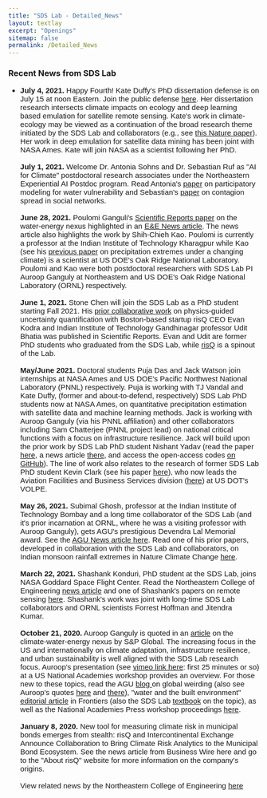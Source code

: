 ```yaml
---
title: "SDS Lab - Detailed_News"
layout: textlay
excerpt: "Openings"
sitemap: false
permalink: /Detailed_News
---
```

### Recent News from SDS Lab
<ul style="margin-bottom:0in;" type="disc">
    <li><p style='margin:0in;font-size:15px;font-family:"Calibri",sans-serif;'><strong>July 4, 2021.</strong> Happy Fourth! Kate Duffy&apos;s PhD dissertation defense is on July 15 at noon Eastern. Join the public defense <a href="https://nam12.safelinks.protection.outlook.com/?url=https%3A%2F%2Fteams.microsoft.com%2Fdl%2Flauncher%2Flauncher.html%3Furl%3D%252F_%2523%252Fl%252Fmeetup-join%252F19%253Ameeting_NTA2ZDJiYmYtYWU0Yi00Yjk2LThlZWYtNzEzZWJjMzdkNGY5%2540thread.v2%252F0%253Fcontext%253D%25257b%252522Tid%252522%25253a%252522a8eec281-aaa3-4dae-ac9b-9a398b9215e7%252522%25252c%252522Oid%252522%25253a%252522d7aa7111-64f7-4a3b-bb05-28b8dd74960d%252522%25257d%2526anon%253Dtrue%26type%3Dmeetup-join%26deeplinkId%3D876d6348-f2f4-48a9-be75-f02f6a6819a9%26directDl%3Dtrue%26msLaunch%3Dtrue%26enableMobilePage%3Dtrue%26suppressPrompt%3Dtrue&data=04%7C01%7Cpal.as%40northeastern.edu%7C2bf62b37ffbf42ee474908d93eb42e68%7Ca8eec281aaa34daeac9b9a398b9215e7%7C0%7C0%7C637609765876490079%7CUnknown%7CTWFpbGZsb3d8eyJWIjoiMC4wLjAwMDAiLCJQIjoiV2luMzIiLCJBTiI6Ik1haWwiLCJXVCI6Mn0%3D%7C1000&sdata=jkxy3JduaqnBlObQk5IDkxP%2FI32PAhSaOj7zW8hjgLk%3D&reserved=0" target="_blank">here</a>. Her dissertation research intersects climate impacts on ecology and deep learning based emulation for satellite remote sensing. Kate&apos;s work in climate-ecology may be viewed as a continuation of the broad research theme initiated by the SDS Lab and collaborators (e.g., see <a href="https://nam12.safelinks.protection.outlook.com/?url=https%3A%2F%2Fwww.nature.com%2Farticles%2Fnature14235&data=04%7C01%7Cpal.as%40northeastern.edu%7C2bf62b37ffbf42ee474908d93eb42e68%7Ca8eec281aaa34daeac9b9a398b9215e7%7C0%7C0%7C637609765876500074%7CUnknown%7CTWFpbGZsb3d8eyJWIjoiMC4wLjAwMDAiLCJQIjoiV2luMzIiLCJBTiI6Ik1haWwiLCJXVCI6Mn0%3D%7C1000&sdata=IDwPlCnD6Bnoc%2FwZPPxJ%2FJ5QJw%2B5%2FYgEl5XA%2F4ZnEps%3D&reserved=0" target="_blank">this Nature paper</a>). Her work in deep emulation for satellite data mining has been joint with NASA Ames. Kate will join NASA as a scientist following her PhD.<p style='margin:0in;font-size:15px;font-family:"Calibri",sans-serif;'>&nbsp;</p>
        <p style='margin:0in;font-size:15px;font-family:"Calibri",sans-serif;'><strong>July 1, 2021.</strong> Welcome Dr. Antonia Sohns and Dr. Sebastian Ruf as &quot;AI for Climate&quot; postdoctoral research associates under the Northeastern Experiential AI Postdoc program. Read Antonia&apos;s <a href="https://nam12.safelinks.protection.outlook.com/?url=https%3A%2F%2Flink.springer.com%2Farticle%2F10.1007%2Fs00267-020-01387-1&data=04%7C01%7Cpal.as%40northeastern.edu%7C2bf62b37ffbf42ee474908d93eb42e68%7Ca8eec281aaa34daeac9b9a398b9215e7%7C0%7C0%7C637609765876510069%7CUnknown%7CTWFpbGZsb3d8eyJWIjoiMC4wLjAwMDAiLCJQIjoiV2luMzIiLCJBTiI6Ik1haWwiLCJXVCI6Mn0%3D%7C1000&sdata=8ZweeoT%2BID2Gjc1F0n8qhRaMUfdVuucC1V%2Bp5%2B%2FMN9I%3D&reserved=0" target="_blank">paper</a> on participatory modeling for water vulnerability and Sebastian&apos;s <a href="https://nam12.safelinks.protection.outlook.com/?url=https%3A%2F%2Fieeexplore.ieee.org%2Fabstract%2Fdocument%2F8896074&data=04%7C01%7Cpal.as%40northeastern.edu%7C2bf62b37ffbf42ee474908d93eb42e68%7Ca8eec281aaa34daeac9b9a398b9215e7%7C0%7C0%7C637609765876510069%7CUnknown%7CTWFpbGZsb3d8eyJWIjoiMC4wLjAwMDAiLCJQIjoiV2luMzIiLCJBTiI6Ik1haWwiLCJXVCI6Mn0%3D%7C1000&sdata=nn3YIhR8gw8oBW%2BrxWJ%2FHj4voIGB1EAyKgqlGJ5QnIs%3D&reserved=0" target="_blank">paper</a> on contagion spread in social networks.</p>
        <p style='margin:0in;font-size:15px;font-family:"Calibri",sans-serif;'>&nbsp;</p>
        <p style='margin:0in;font-size:15px;font-family:"Calibri",sans-serif;'><strong>June 28, 2021.</strong> Poulomi Ganguli&apos;s <a href="https://nam12.safelinks.protection.outlook.com/?url=https%3A%2F%2Fwww.nature.com%2Farticles%2Fs41598-017-12133-9&data=04%7C01%7Cpal.as%40northeastern.edu%7C2bf62b37ffbf42ee474908d93eb42e68%7Ca8eec281aaa34daeac9b9a398b9215e7%7C0%7C0%7C637609765876520066%7CUnknown%7CTWFpbGZsb3d8eyJWIjoiMC4wLjAwMDAiLCJQIjoiV2luMzIiLCJBTiI6Ik1haWwiLCJXVCI6Mn0%3D%7C1000&sdata=lE%2BYAu%2BkMD222GujiNXaHwEtg1eA1DdUW2nIgqOMHow%3D&reserved=0" target="_blank">Scientific Reports paper</a> on the water-energy nexus highlighted in an <a href="https://nam12.safelinks.protection.outlook.com/?url=https%3A%2F%2Fwww.eenews.net%2Fstories%2F1063735943&data=04%7C01%7Cpal.as%40northeastern.edu%7C2bf62b37ffbf42ee474908d93eb42e68%7Ca8eec281aaa34daeac9b9a398b9215e7%7C0%7C0%7C637609765876520066%7CUnknown%7CTWFpbGZsb3d8eyJWIjoiMC4wLjAwMDAiLCJQIjoiV2luMzIiLCJBTiI6Ik1haWwiLCJXVCI6Mn0%3D%7C1000&sdata=Ijd%2B736Q3kHhfFuYhHtRjUvh5VC9q8XEUlfrjHhGfS0%3D&reserved=0" target="_blank">E&amp;E News article</a>. The news article also highlights the work by Shih-Chieh Kao. Poulomi is currently a professor at the Indian Institute of Technology Kharagpur while Kao (see his <a href="https://nam12.safelinks.protection.outlook.com/?url=https%3A%2F%2Fagupubs.onlinelibrary.wiley.com%2Fdoi%2Ffull%2F10.1029%2F2010JD015529&data=04%7C01%7Cpal.as%40northeastern.edu%7C2bf62b37ffbf42ee474908d93eb42e68%7Ca8eec281aaa34daeac9b9a398b9215e7%7C0%7C0%7C637609765876530066%7CUnknown%7CTWFpbGZsb3d8eyJWIjoiMC4wLjAwMDAiLCJQIjoiV2luMzIiLCJBTiI6Ik1haWwiLCJXVCI6Mn0%3D%7C1000&sdata=GcXIxVyNZKplskk4wXEDq67gXEFveqkAKe8JU7XLbIY%3D&reserved=0" target="_blank">previous paper</a> on precipitation extremes under a changing climate) is a scientist at US DOE&apos;s Oak Ridge National Laboratory. Poulomi and Kao were both postdoctoral researchers with SDS Lab PI Auroop Ganguly at Northeastern and US DOE&apos;s Oak Ridge National Laboratory (ORNL) respectively. &nbsp;</p>
        <p style='margin:0in;font-size:15px;font-family:"Calibri",sans-serif;'>&nbsp;</p>
        <p style='margin:0in;font-size:15px;font-family:"Calibri",sans-serif;'><strong>June 1, 2021.&nbsp;</strong>Stone Chen will join the SDS Lab as a PhD student starting Fall 2021. His <a href="https://nam12.safelinks.protection.outlook.com/?url=https%3A%2F%2Fwww.nature.com%2Farticles%2Fs41598-020-67088-1&data=04%7C01%7Cpal.as%40northeastern.edu%7C2bf62b37ffbf42ee474908d93eb42e68%7Ca8eec281aaa34daeac9b9a398b9215e7%7C0%7C0%7C637609765876530066%7CUnknown%7CTWFpbGZsb3d8eyJWIjoiMC4wLjAwMDAiLCJQIjoiV2luMzIiLCJBTiI6Ik1haWwiLCJXVCI6Mn0%3D%7C1000&sdata=DWsuAwtMoBZ5EbmsH3T%2F2lpCWL%2BoTi0nd5MEvVA%2FF7Y%3D&reserved=0" target="_blank">prior collaborative work</a> on physics-guided uncertainty quantification with Boston-based startup risQ CEO Evan Kodra and Indian Institute of Technology Gandhinagar professor Udit Bhatia was published in Scientific Reports. Evan and Udit are former PhD students who graduated from the SDS Lab, while <a href="https://nam12.safelinks.protection.outlook.com/?url=http%3A%2F%2Fwww.risq.io%2F&data=04%7C01%7Cpal.as%40northeastern.edu%7C2bf62b37ffbf42ee474908d93eb42e68%7Ca8eec281aaa34daeac9b9a398b9215e7%7C0%7C0%7C637609765876540059%7CUnknown%7CTWFpbGZsb3d8eyJWIjoiMC4wLjAwMDAiLCJQIjoiV2luMzIiLCJBTiI6Ik1haWwiLCJXVCI6Mn0%3D%7C1000&sdata=LsquYB0FGSmJBoaoMrPc%2F7pTqdhNq1JlvP0laPnvTOE%3D&reserved=0" target="_blank">risQ</a> is a spinout of the Lab.</p>
        <p style='margin:0in;font-size:15px;font-family:"Calibri",sans-serif;'>&nbsp;</p>
        <p style='margin:0in;font-size:15px;font-family:"Calibri",sans-serif;'><strong>May/June 2021.</strong> Doctoral students Puja Das and Jack Watson join internships at NASA Ames and US DOE&apos;s Pacific Northwest National Laboratory (PNNL) respectively. Puja is working with TJ Vandal and Kate Duffy, (former and about-to-defend, respectively) SDS Lab PhD students now at NASA Ames, on quantitative precipitation estimation with satellite data and machine learning methods. Jack is working with Auroop Ganguly (via his PNNL affiliation) and other collaborators including Sam Chatterjee (PNNL project lead) on national critical functions with a focus on infrastructure resilience. Jack will build upon the prior work by SDS Lab PhD student Nishant Yadav (read the paper <a href="https://nam12.safelinks.protection.outlook.com/?url=https%3A%2F%2Fwww.nature.com%2Farticles%2Fs41598-020-66049-y&data=04%7C01%7Cpal.as%40northeastern.edu%7C2bf62b37ffbf42ee474908d93eb42e68%7Ca8eec281aaa34daeac9b9a398b9215e7%7C0%7C0%7C637609765876540059%7CUnknown%7CTWFpbGZsb3d8eyJWIjoiMC4wLjAwMDAiLCJQIjoiV2luMzIiLCJBTiI6Ik1haWwiLCJXVCI6Mn0%3D%7C1000&sdata=MyMAYyCns%2F4KSkqa5NuvwO%2BS%2BpEOrsBFkBGJS9xiLQE%3D&reserved=0" target="_blank">here</a>, a news article <a href="https://nam12.safelinks.protection.outlook.com/?url=https%3A%2F%2Fwww.eurekalert.org%2Ffeatures%2Fdoe%2F2020-09%2Fdnnl-nri092220.php&data=04%7C01%7Cpal.as%40northeastern.edu%7C2bf62b37ffbf42ee474908d93eb42e68%7Ca8eec281aaa34daeac9b9a398b9215e7%7C0%7C0%7C637609765876550054%7CUnknown%7CTWFpbGZsb3d8eyJWIjoiMC4wLjAwMDAiLCJQIjoiV2luMzIiLCJBTiI6Ik1haWwiLCJXVCI6Mn0%3D%7C1000&sdata=JP3KTFDFsN790sM%2ByMp2yKpSvw7HkP%2BbEZ80M37kYSg%3D&reserved=0" target="_blank">there</a>, and access the open-access codes <a href="https://nam12.safelinks.protection.outlook.com/?url=https%3A%2F%2Fgithub.com%2Fnisyad%2Fnetwork-of-networks-resilience&data=04%7C01%7Cpal.as%40northeastern.edu%7C2bf62b37ffbf42ee474908d93eb42e68%7Ca8eec281aaa34daeac9b9a398b9215e7%7C0%7C0%7C637609765876550054%7CUnknown%7CTWFpbGZsb3d8eyJWIjoiMC4wLjAwMDAiLCJQIjoiV2luMzIiLCJBTiI6Ik1haWwiLCJXVCI6Mn0%3D%7C1000&sdata=hi3X09tIr5SKTdH9YmLQ%2FU0hCBLValfUCySkL%2Bs6NRo%3D&reserved=0" target="_blank">on GitHub</a>). The line of work also relates to the research of former SDS Lab PhD student Kevin Clark (see his paper <a href="https://nam12.safelinks.protection.outlook.com/?url=https%3A%2F%2Fieeexplore.ieee.org%2Fdocument%2F8306449&data=04%7C01%7Cpal.as%40northeastern.edu%7C2bf62b37ffbf42ee474908d93eb42e68%7Ca8eec281aaa34daeac9b9a398b9215e7%7C0%7C0%7C637609765876560040%7CUnknown%7CTWFpbGZsb3d8eyJWIjoiMC4wLjAwMDAiLCJQIjoiV2luMzIiLCJBTiI6Ik1haWwiLCJXVCI6Mn0%3D%7C1000&sdata=i0ecnM6mSI91fy8MpqAFE0enA%2BJ30eljd92IusRGr%2Fk%3D&reserved=0" target="_blank">here</a>), who now leads the Aviation Facilities and Business Services division (<a href="https://nam12.safelinks.protection.outlook.com/?url=https%3A%2F%2Fwww.volpe.dot.gov%2Four-work%2Fair-traffic-systems-and-operations%2Faviation-facilities-and-business-services&data=04%7C01%7Cpal.as%40northeastern.edu%7C2bf62b37ffbf42ee474908d93eb42e68%7Ca8eec281aaa34daeac9b9a398b9215e7%7C0%7C0%7C637609765876560040%7CUnknown%7CTWFpbGZsb3d8eyJWIjoiMC4wLjAwMDAiLCJQIjoiV2luMzIiLCJBTiI6Ik1haWwiLCJXVCI6Mn0%3D%7C1000&sdata=tKI4KDxhMfOaTFEt7QNZ010S8vwD1m7TMV3t9qJawOQ%3D&reserved=0" target="_blank">here</a>) at US DOT&apos;s VOLPE.&nbsp;</p>
        <p style='margin:0in;font-size:15px;font-family:"Calibri",sans-serif;'>&nbsp;</p>
        <p style='margin:0in;font-size:15px;font-family:"Calibri",sans-serif;'><strong>May 26, 2021.&nbsp;</strong>Subimal Ghosh, professor at the Indian Institute of Technology Bombay and a long time collaborator of the SDS Lab (and it&apos;s prior incarnation at ORNL, where he was a visiting professor with Auroop Ganguly), gets AGU&apos;s prestigious Devendra Lal Memorial award. See the <a href="https://nam12.safelinks.protection.outlook.com/?url=https%3A%2F%2Feos.org%2Fagu-news%2Fsubimal-ghosh-receives-2020-devendra-lal-memorial-medal&data=04%7C01%7Cpal.as%40northeastern.edu%7C2bf62b37ffbf42ee474908d93eb42e68%7Ca8eec281aaa34daeac9b9a398b9215e7%7C0%7C0%7C637609765876570033%7CUnknown%7CTWFpbGZsb3d8eyJWIjoiMC4wLjAwMDAiLCJQIjoiV2luMzIiLCJBTiI6Ik1haWwiLCJXVCI6Mn0%3D%7C1000&sdata=wvD7ub3Iaf6kRDLIqja34sGsi1nMc7h0t%2B7zcQFW3xY%3D&reserved=0" target="_blank">AGU News article here</a>. Read one of his prior papers, developed in collaboration with the SDS Lab and collaborators, on Indian monsoon rainfall extremes in Nature Climate Change <a href="https://nam12.safelinks.protection.outlook.com/?url=https%3A%2F%2Fwww.nature.com%2Farticles%2Fnclimate1327&data=04%7C01%7Cpal.as%40northeastern.edu%7C2bf62b37ffbf42ee474908d93eb42e68%7Ca8eec281aaa34daeac9b9a398b9215e7%7C0%7C0%7C637609765876570033%7CUnknown%7CTWFpbGZsb3d8eyJWIjoiMC4wLjAwMDAiLCJQIjoiV2luMzIiLCJBTiI6Ik1haWwiLCJXVCI6Mn0%3D%7C1000&sdata=TOe8EB1qTZ9FYobWDrb%2FkCD2NxMbZ1J3FG%2FfMzqSHf8%3D&reserved=0" target="_blank">here</a>.&nbsp;</p>
        <p style='margin:0in;font-size:15px;font-family:"Calibri",sans-serif;'>&nbsp;</p>
        <p style='margin:0in;font-size:15px;font-family:"Calibri",sans-serif;'><strong>March 22, 2021.</strong> Shashank Konduri, PhD student at the SDS Lab, joins NASA Goddard Space Flight Center. Read the Northeastern College of Engineering <a href="https://nam12.safelinks.protection.outlook.com/?url=https%3A%2F%2Fcoe.northeastern.edu%2Fnews%2Fonto-nasas-goddard-space-flight-center%2F&data=04%7C01%7Cpal.as%40northeastern.edu%7C2bf62b37ffbf42ee474908d93eb42e68%7Ca8eec281aaa34daeac9b9a398b9215e7%7C0%7C0%7C637609765876580036%7CUnknown%7CTWFpbGZsb3d8eyJWIjoiMC4wLjAwMDAiLCJQIjoiV2luMzIiLCJBTiI6Ik1haWwiLCJXVCI6Mn0%3D%7C1000&sdata=wse5iGngEQ1E1MAdccE4n4Hpwec9g8GgX%2BFsV4UPGhY%3D&reserved=0" target="_blank">news article</a> and one of Shashank&apos;s papers on remote sensing <a href="https://nam12.safelinks.protection.outlook.com/?url=https%3A%2F%2Fwww.sciencedirect.com%2Fscience%2Farticle%2Fpii%2FS0034425720304181%3Fvia%253Dihub&data=04%7C01%7Cpal.as%40northeastern.edu%7C2bf62b37ffbf42ee474908d93eb42e68%7Ca8eec281aaa34daeac9b9a398b9215e7%7C0%7C0%7C637609765876580036%7CUnknown%7CTWFpbGZsb3d8eyJWIjoiMC4wLjAwMDAiLCJQIjoiV2luMzIiLCJBTiI6Ik1haWwiLCJXVCI6Mn0%3D%7C1000&sdata=OAZrRarSSjQ6LW4z0XARF7lxxAvwKdNPSalfuiTykgg%3D&reserved=0">here</a>. Shashank&apos;s work was joint with long-time SDS Lab collaborators and ORNL scientists Forrest Hoffman and Jitendra Kumar.&nbsp;</p>
        <p style='margin:0in;font-size:15px;font-family:"Calibri",sans-serif;'>&nbsp;</p>
        <p style='margin:0in;font-size:15px;font-family:"Calibri",sans-serif;'><strong>October 21, 2020.</strong> Auroop Ganguly is quoted in an <a href="https://nam12.safelinks.protection.outlook.com/?url=https%3A%2F%2Fwww.spglobal.com%2Fmarketintelligence%2Fen%2Fnews-insights%2Flatest-news-headlines%2Fclimate-change-poses-big-water-risks-for-nuclear-fossil-fueled-plants-60669992&data=04%7C01%7Cpal.as%40northeastern.edu%7C2bf62b37ffbf42ee474908d93eb42e68%7Ca8eec281aaa34daeac9b9a398b9215e7%7C0%7C0%7C637609765876590031%7CUnknown%7CTWFpbGZsb3d8eyJWIjoiMC4wLjAwMDAiLCJQIjoiV2luMzIiLCJBTiI6Ik1haWwiLCJXVCI6Mn0%3D%7C1000&sdata=zg6fdhlqXD1nZHBsBSn7lgMfie%2FLrb54NZ41Q39QSmo%3D&reserved=0" target="_blank">article</a> on the climate-water-energy nexus by S&amp;P Global. The increasing focus in the US and internationally on climate adaptation, infrastructure resilience, and urban sustainability is well aligned with the SDS Lab research focus. Auroop&apos;s presentation (see <a href="https://nam12.safelinks.protection.outlook.com/?url=https%3A%2F%2Fvimeo.com%2F318854857&data=04%7C01%7Cpal.as%40northeastern.edu%7C2bf62b37ffbf42ee474908d93eb42e68%7Ca8eec281aaa34daeac9b9a398b9215e7%7C0%7C0%7C637609765876590031%7CUnknown%7CTWFpbGZsb3d8eyJWIjoiMC4wLjAwMDAiLCJQIjoiV2luMzIiLCJBTiI6Ik1haWwiLCJXVCI6Mn0%3D%7C1000&sdata=spGRYwLxy78q4g7P6eEIeym1MnvF0FRqUM%2FeB2uL838%3D&reserved=0" target="_blank">vimeo link here</a>: first 25 minutes or so) at a US National Academies workshop provides an overview. For those new to these topics, read the AGU <a href="https://nam12.safelinks.protection.outlook.com/?url=https%3A%2F%2Fblogs.agu.org%2Fgeoedtrek%2F2016%2F11%2F21%2Fglobal-weirding%2F&data=04%7C01%7Cpal.as%40northeastern.edu%7C2bf62b37ffbf42ee474908d93eb42e68%7Ca8eec281aaa34daeac9b9a398b9215e7%7C0%7C0%7C637609765876600026%7CUnknown%7CTWFpbGZsb3d8eyJWIjoiMC4wLjAwMDAiLCJQIjoiV2luMzIiLCJBTiI6Ik1haWwiLCJXVCI6Mn0%3D%7C1000&sdata=dl1AOCqGbpSLNbvuR0IG4qBljPRjOg2gJ2s3Pyu3g4U%3D&reserved=0" target="_blank">blog&nbsp;</a>on global weirding (also see Auroop&apos;s quotes <a href="https://nam12.safelinks.protection.outlook.com/?url=https%3A%2F%2Fwww.bostonglobe.com%2Fnews%2Fnation%2F2012%2F03%2F28%2Fmumbai-miami-list-for-big-weather-disasters-panel-says%2FWgCbfgnJRDudGKlJBaeiWJ%2Fstory.html&data=04%7C01%7Cpal.as%40northeastern.edu%7C2bf62b37ffbf42ee474908d93eb42e68%7Ca8eec281aaa34daeac9b9a398b9215e7%7C0%7C0%7C637609765876600026%7CUnknown%7CTWFpbGZsb3d8eyJWIjoiMC4wLjAwMDAiLCJQIjoiV2luMzIiLCJBTiI6Ik1haWwiLCJXVCI6Mn0%3D%7C1000&sdata=X80tSi4IsoM7WTkAwuRgwaeQpa280W7%2Frgwi%2FR0q8OU%3D&reserved=0" target="_blank">here</a> and <a href="https://nam12.safelinks.protection.outlook.com/?url=https%3A%2F%2Fwww.cbc.ca%2Fnews%2Fscience%2Fweather-disasters-will-only-get-worse-scientists-say-1.1227842&data=04%7C01%7Cpal.as%40northeastern.edu%7C2bf62b37ffbf42ee474908d93eb42e68%7Ca8eec281aaa34daeac9b9a398b9215e7%7C0%7C0%7C637609765876610015%7CUnknown%7CTWFpbGZsb3d8eyJWIjoiMC4wLjAwMDAiLCJQIjoiV2luMzIiLCJBTiI6Ik1haWwiLCJXVCI6Mn0%3D%7C1000&sdata=r55YeY4cEUSrQ94NJyhgZYBpklvY7SZ7PAi4ym4pdvw%3D&reserved=0" target="_blank">there</a>), &quot;water and the built environment&quot; <a href="https://nam12.safelinks.protection.outlook.com/?url=https%3A%2F%2Fwww.frontiersin.org%2Farticles%2F10.3389%2Ffrwa.2020.555104%2Ffull&data=04%7C01%7Cpal.as%40northeastern.edu%7C2bf62b37ffbf42ee474908d93eb42e68%7Ca8eec281aaa34daeac9b9a398b9215e7%7C0%7C0%7C637609765876620017%7CUnknown%7CTWFpbGZsb3d8eyJWIjoiMC4wLjAwMDAiLCJQIjoiV2luMzIiLCJBTiI6Ik1haWwiLCJXVCI6Mn0%3D%7C1000&sdata=dbaH1paLtzAxASKfOjP2KwkEqsHdJ9VBYOeSYGuEBo8%3D&reserved=0" target="_blank">editorial article</a> in Frontiers (also the SDS Lab <a href="https://nam12.safelinks.protection.outlook.com/?url=https%3A%2F%2Fwww.taylorfrancis.com%2Fbooks%2Fmono%2F10.4324%2F9781315153049%2Fcritical-infrastructures-resilience-auroop-ratan-ganguly-udit-bhatia-stephen-flynn&data=04%7C01%7Cpal.as%40northeastern.edu%7C2bf62b37ffbf42ee474908d93eb42e68%7Ca8eec281aaa34daeac9b9a398b9215e7%7C0%7C0%7C637609765876620017%7CUnknown%7CTWFpbGZsb3d8eyJWIjoiMC4wLjAwMDAiLCJQIjoiV2luMzIiLCJBTiI6Ik1haWwiLCJXVCI6Mn0%3D%7C1000&sdata=4vu%2BUb91oWMZwSbQRDfj2N6Baec%2BMEHlGv4n2ZXAmsc%3D&reserved=0" target="_blank">textbook</a> on the topic), as well as the National Academies Press workshop proceedings <a href="https://nam12.safelinks.protection.outlook.com/?url=https%3A%2F%2Fwww.nap.edu%2Fread%2F25480%2Fchapter%2F3&data=04%7C01%7Cpal.as%40northeastern.edu%7C2bf62b37ffbf42ee474908d93eb42e68%7Ca8eec281aaa34daeac9b9a398b9215e7%7C0%7C0%7C637609765876630005%7CUnknown%7CTWFpbGZsb3d8eyJWIjoiMC4wLjAwMDAiLCJQIjoiV2luMzIiLCJBTiI6Ik1haWwiLCJXVCI6Mn0%3D%7C1000&sdata=FhQIJaZHGhK4Q8RYGs4bw0hzTLs6g5%2Bc79qkqUnb5io%3D&reserved=0" target="_blank">here</a>.&nbsp;</p> 
        <p style='margin:0in;font-size:15px;font-family:"Calibri",sans-serif;'>&nbsp;</p>
        
<p style='margin:0in;font-size:15px;font-family:"Calibri",sans-serif;'><strong>January 8, 2020.</strong> New tool for measuring climate risk in municipal bonds emerges from stealth: risQ and Intercontinental Exchange Announce Collaboration to Bring Climate Risk Analytics to the Municipal Bond Ecosystem. See the news article from Business Wire here and go to the "About risQ" website for more information on the company's origins.</p>  
        <p style='margin:0in;font-size:15px;font-family:"Calibri",sans-serif;'>&nbsp;</p> 
        <p style='margin:0in;font-size:15px;font-family:"Calibri",sans-serif;'>View related news by the Northeastern College of Engineering <a href="https://nam12.safelinks.protection.outlook.com/?url=https%3A%2F%2Fcoe.northeastern.edu%2Fnews-events%2Fnews%2Ffaculty-related-news%2F%3Ffacid%3D59&data=04%7C01%7Cpal.as%40northeastern.edu%7C2bf62b37ffbf42ee474908d93eb42e68%7Ca8eec281aaa34daeac9b9a398b9215e7%7C0%7C0%7C637609765876630005%7CUnknown%7CTWFpbGZsb3d8eyJWIjoiMC4wLjAwMDAiLCJQIjoiV2luMzIiLCJBTiI6Ik1haWwiLCJXVCI6Mn0%3D%7C1000&sdata=ejy0Qo1yuFasFLGJXlu6HSHjHo7O8xyYATZSfnzB%2BIg%3D&reserved=0" target="_blank">here</a></p>
        <p style='margin:0in;font-size:15px;font-family:"Calibri",sans-serif;'>&nbsp;</p>



